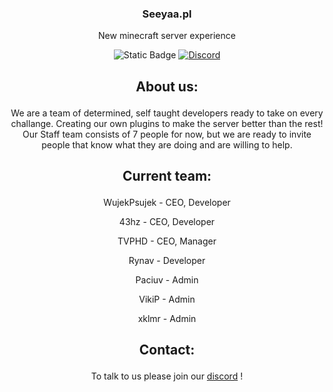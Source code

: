 <h3 align="center">Seeyaa.pl</h3>
<p align="center">New minecraft server experience</p>

<p align="center">
  
 <img alt="Static Badge" src="https://img.shields.io/badge/Server_status-Closed-red?style=for-the-badge">
 <a href="https://discord.gg/6vDfb5CVKk" target="_blank"> <img alt="Discord" src="https://img.shields.io/discord/992355055158177832?style=for-the-badge"></a>
</a>

## <p align="center">About us:</p>
<p align="center">We are a team of determined, self taught developers ready to take on every challange. Creating our own plugins to make the server better than the rest!
Our Staff team consists of 7 people for now, but we are ready to invite people that know what they are doing and are willing to help.</p>

## <p align="center">Current team:</p>
<p align="center">WujekPsujek - CEO, Developer </p>
<p align="center">43hz - CEO, Developer </p>
<p align="center">TVPHD - CEO, Manager </p>
<p align="center">Rynav - Developer </p>
<p align="center">Paciuv - Admin </p>
<p align="center">VikiP - Admin </p>
<p align="center">xklmr - Admin </p>

## <p align="center">Contact:</p>
<p align="center"> To talk to us please join our <a href="discord.gg/6vDfb5CVKk">discord</a> ! </p>
